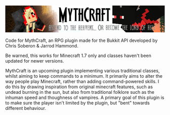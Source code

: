 ![](images/mythcraft.png)

Code for MythCraft, an RPG plugin made for the Bukkit API developed by Chris Soberon & Jarrod Hammond. 

Be warned, this works for Minecraft 1.7 only and classes haven't been updated for newer versions.

MythCraft is an upcoming plugin implementing various traditional classes, whilst aiming to keep commands to a minimum. It primarily aims to alter the way people play Minecraft, rather than adding command-powered skills. I do this by drawing inspiration from original minecraft features, such as undead burning in the sun, but also from traditional folklore such as the inhuman speed and thoughness of vampires. A primary goal of this plugin is to make sure the player isn't limited by the plugin, but "bent" towards different behaviour.

